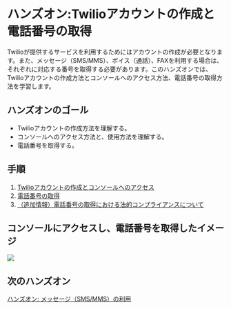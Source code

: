 #  ハンズオン:Twilioアカウントの作成と電話番号の取得

Twilioが提供するサービスを利用するためにはアカウントの作成が必要となります。また、メッセージ（SMS/MMS）、ボイス（通話）、FAXを利用する場合は、それぞれに対応する番号を取得する必要があります。このハンズオンでは、Twilioアカウントの作成方法とコンソールへのアクセス方法、電話番号の取得方法を学習します。

## ハンズオンのゴール
- Twilioアカウントの作成方法を理解する。
- コンソールへのアクセス方法と、使用方法を理解する。
- 電話番号を取得する。

## 手順
1. [Twilioアカウントの作成とコンソールへのアクセス](./01-01-Signup.md)
2. [電話番号の取得]()
3. [（追加情報）電話番号の取得における法的コンプライアンスについて]()

## コンソールにアクセスし、電話番号を取得したイメージ

![](../assets/)

## 次のハンズオン

[ハンズオン: メッセージ（SMS/MMS）の利用]()